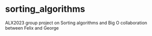 # sorting_algorithms
ALX2023 group project on Sorting algorithms and Big O
collaboration between Felix and George

